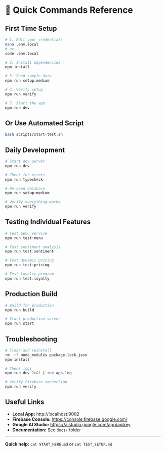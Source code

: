 # 🚀 Quick Commands Reference

## First Time Setup

```bash
# 1. Edit your credentials
nano .env.local
# or
code .env.local

# 2. Install dependencies
npm install

# 3. Seed sample data
npm run setup:medium

# 4. Verify setup
npm run verify

# 5. Start the app
npm run dev
```

## Or Use Automated Script

```bash
bash scripts/start-test.sh
```

## Daily Development

```bash
# Start dev server
npm run dev

# Check for errors
npm run typecheck

# Re-seed database
npm run setup:medium

# Verify everything works
npm run verify
```

## Testing Individual Features

```bash
# Test menu service
npm run test:menu

# Test sentiment analysis
npm run test:sentiment

# Test dynamic pricing
npm run test:pricing

# Test loyalty program
npm run test:loyalty
```

## Production Build

```bash
# Build for production
npm run build

# Start production server
npm run start
```

## Troubleshooting

```bash
# Clear and reinstall
rm -rf node_modules package-lock.json
npm install

# Check logs
npm run dev 2>&1 | tee app.log

# Verify Firebase connection
npm run verify
```

## Useful Links

- **Local App:** http://localhost:9002
- **Firebase Console:** https://console.firebase.google.com/
- **Google AI Studio:** https://aistudio.google.com/app/apikey
- **Documentation:** See `docs/` folder

---

**Quick help:** `cat START_HERE.md` or `cat TEST_SETUP.md`
